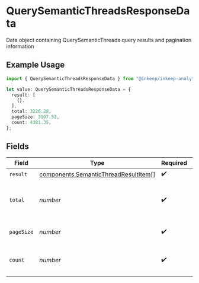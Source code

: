 # QuerySemanticThreadsResponseData

Data object containing QuerySemanticThreads query results and pagination information

## Example Usage

```typescript
import { QuerySemanticThreadsResponseData } from "@inkeep/inkeep-analytics/models/components";

let value: QuerySemanticThreadsResponseData = {
  result: [
    {},
  ],
  total: 3226.28,
  pageSize: 3107.52,
  count: 4381.35,
};
```

## Fields

| Field                                                                                        | Type                                                                                         | Required                                                                                     | Description                                                                                  |
| -------------------------------------------------------------------------------------------- | -------------------------------------------------------------------------------------------- | -------------------------------------------------------------------------------------------- | -------------------------------------------------------------------------------------------- |
| `result`                                                                                     | [components.SemanticThreadResultItem](../../models/components/semanticthreadresultitem.md)[] | :heavy_check_mark:                                                                           | N/A                                                                                          |
| `total`                                                                                      | *number*                                                                                     | :heavy_check_mark:                                                                           | Total number of results matching the query                                                   |
| `pageSize`                                                                                   | *number*                                                                                     | :heavy_check_mark:                                                                           | Number of results per page                                                                   |
| `count`                                                                                      | *number*                                                                                     | :heavy_check_mark:                                                                           | Number of results in the current response                                                    |